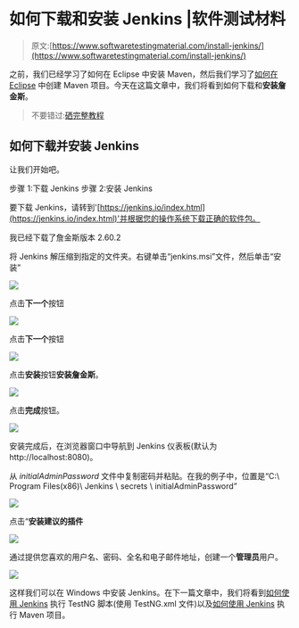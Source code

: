 # 如何下载和安装 Jenkins |软件测试材料

> 原文:[https://www.softwaretestingmaterial.com/install-jenkins/](https://www.softwaretestingmaterial.com/install-jenkins/)

之前，我们已经学习了如何在 Eclipse 中安装 Maven，然后我们学习了[如何在 Eclipse](https://www.softwaretestingmaterial.com/create-selenium-maven-project/) 中创建 Maven 项目。今天在这篇文章中，我们将看到如何下载和**安装詹金斯**。

> 不要错过:[硒完整教程](https://www.softwaretestingmaterial.com/selenium-tutorial/)

## 如何下载并安装 Jenkins

让我们开始吧。

步骤 1:下载 Jenkins
步骤 2:安装 Jenkins

要下载 Jenkins，请转到'[https://jenkins.io/index.html](https://jenkins.io/index.html)'并根据您的操作系统下载正确的软件包。

我已经下载了詹金斯版本 2.60.2

将 Jenkins 解压缩到指定的文件夹。右键单击“jenkins.msi”文件，然后单击“安装”

![](img/f21c0c7e302029776280f254c62937de.png)

点击**下一个**按钮

![](img/ddc67f4b91f87b7e5ea4e2d73f830220.png)

点击**下一个**按钮

![](img/fef60bccc9f334d6d746a7d9044d4ef3.png)

点击**安装**按钮**安装詹金斯**。

![](img/440534a301e494a2886062efe7a8a383.png)

点击**完成**按钮。

![](img/7506bc1b8c58da6e9b68b0640fbfb1cb.png)

安装完成后，在浏览器窗口中导航到 Jenkins 仪表板(默认为 http://localhost:8080)。

从 *initialAdminPassword* 文件中复制密码并粘贴。在我的例子中，位置是“C:\ Program Files(x86)\ Jenkins \ secrets \ initialAdminPassword”

![](img/98545b6d6c114fef30110278cc14ed3a.png)

点击“**安装建议的插件**

![](img/49cda06f7e32f1bc4bd57a9fec1f6c33.png)

通过提供您喜欢的用户名、密码、全名和电子邮件地址，创建一个**管理员**用户。

![](img/393322671fe5edb6b3e5da1bc2f2e3ba.png)

这样我们可以在 Windows 中安装 Jenkins。在下一篇文章中，我们将看到[如何使用 Jenkins](https://www.softwaretestingmaterial.com/execute-testng-tests-using-jenkins/) 执行 TestNG 脚本(使用 TestNG.xml 文件)以及[如何使用 Jenkins](https://www.softwaretestingmaterial.com/execute-maven-project-using-jenkins/) 执行 Maven 项目。